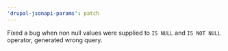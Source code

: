 ```yaml
---
'drupal-jsonapi-params': patch
---
```


Fixed a bug when non null values were supplied to `IS NULL` and `IS NOT NULL` operator, generated wrong query.
